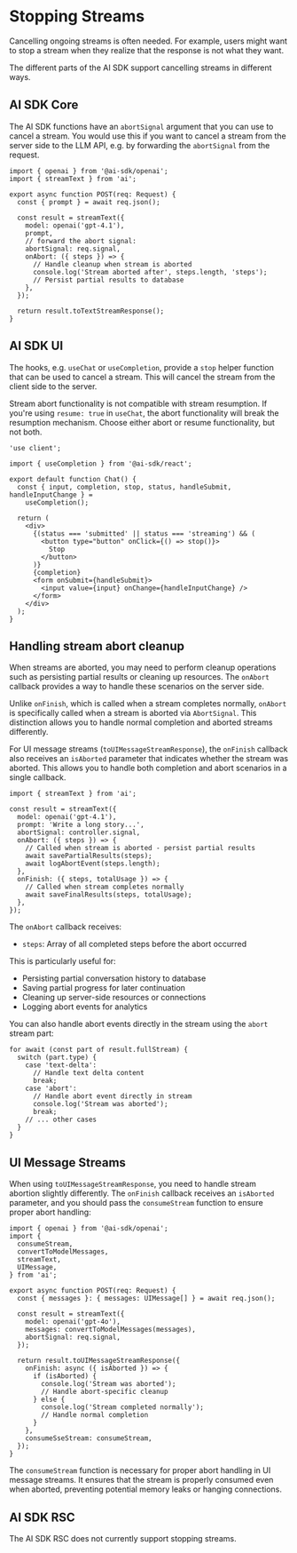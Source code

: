 # Stopping Streams

Cancelling ongoing streams is often needed.
For example, users might want to stop a stream when they realize that the response is not what they want.

The different parts of the AI SDK support cancelling streams in different ways.

## AI SDK Core

The AI SDK functions have an `abortSignal` argument that you can use to cancel a stream.
You would use this if you want to cancel a stream from the server side to the LLM API, e.g. by
forwarding the `abortSignal` from the request.

```tsx
import { openai } from '@ai-sdk/openai';
import { streamText } from 'ai';

export async function POST(req: Request) {
  const { prompt } = await req.json();

  const result = streamText({
    model: openai('gpt-4.1'),
    prompt,
    // forward the abort signal:
    abortSignal: req.signal,
    onAbort: ({ steps }) => {
      // Handle cleanup when stream is aborted
      console.log('Stream aborted after', steps.length, 'steps');
      // Persist partial results to database
    },
  });

  return result.toTextStreamResponse();
}
```

## AI SDK UI

The hooks, e.g. `useChat` or `useCompletion`, provide a `stop` helper function that can be used to cancel a stream.
This will cancel the stream from the client side to the server.

Stream abort functionality is not compatible with stream resumption. If you're
using `resume: true` in `useChat`, the abort functionality will break the
resumption mechanism. Choose either abort or resume functionality, but not
both.

```tsx
'use client';

import { useCompletion } from '@ai-sdk/react';

export default function Chat() {
  const { input, completion, stop, status, handleSubmit, handleInputChange } =
    useCompletion();

  return (
    <div>
      {(status === 'submitted' || status === 'streaming') && (
        <button type="button" onClick={() => stop()}>
          Stop
        </button>
      )}
      {completion}
      <form onSubmit={handleSubmit}>
        <input value={input} onChange={handleInputChange} />
      </form>
    </div>
  );
}
```

## Handling stream abort cleanup

When streams are aborted, you may need to perform cleanup operations such as persisting partial results or cleaning up resources. The `onAbort` callback provides a way to handle these scenarios on the server side.

Unlike `onFinish`, which is called when a stream completes normally, `onAbort` is specifically called when a stream is aborted via `AbortSignal`. This distinction allows you to handle normal completion and aborted streams differently.

For UI message streams (`toUIMessageStreamResponse`), the `onFinish` callback
also receives an `isAborted` parameter that indicates whether the stream was
aborted. This allows you to handle both completion and abort scenarios in a
single callback.

```tsx
import { streamText } from 'ai';

const result = streamText({
  model: openai('gpt-4.1'),
  prompt: 'Write a long story...',
  abortSignal: controller.signal,
  onAbort: ({ steps }) => {
    // Called when stream is aborted - persist partial results
    await savePartialResults(steps);
    await logAbortEvent(steps.length);
  },
  onFinish: ({ steps, totalUsage }) => {
    // Called when stream completes normally
    await saveFinalResults(steps, totalUsage);
  },
});
```

The `onAbort` callback receives:

- `steps`: Array of all completed steps before the abort occurred

This is particularly useful for:

- Persisting partial conversation history to database
- Saving partial progress for later continuation
- Cleaning up server-side resources or connections
- Logging abort events for analytics

You can also handle abort events directly in the stream using the `abort` stream part:

```tsx
for await (const part of result.fullStream) {
  switch (part.type) {
    case 'text-delta':
      // Handle text delta content
      break;
    case 'abort':
      // Handle abort event directly in stream
      console.log('Stream was aborted');
      break;
    // ... other cases
  }
}
```

## UI Message Streams

When using `toUIMessageStreamResponse`, you need to handle stream abortion slightly differently. The `onFinish` callback receives an `isAborted` parameter, and you should pass the `consumeStream` function to ensure proper abort handling:

```tsx
import { openai } from '@ai-sdk/openai';
import {
  consumeStream,
  convertToModelMessages,
  streamText,
  UIMessage,
} from 'ai';

export async function POST(req: Request) {
  const { messages }: { messages: UIMessage[] } = await req.json();

  const result = streamText({
    model: openai('gpt-4o'),
    messages: convertToModelMessages(messages),
    abortSignal: req.signal,
  });

  return result.toUIMessageStreamResponse({
    onFinish: async ({ isAborted }) => {
      if (isAborted) {
        console.log('Stream was aborted');
        // Handle abort-specific cleanup
      } else {
        console.log('Stream completed normally');
        // Handle normal completion
      }
    },
    consumeSseStream: consumeStream,
  });
}
```

The `consumeStream` function is necessary for proper abort handling in UI message streams. It ensures that the stream is properly consumed even when aborted, preventing potential memory leaks or hanging connections.

## AI SDK RSC

The AI SDK RSC does not currently support stopping streams.
